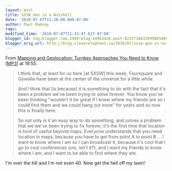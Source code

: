 ```yaml
---
layout: post
title: SXSW Geo in a Nutshell
date: '2010-07-07T11:28:00.000-07:00'
author: Paul Ramsey
tags: 
modified_time: '2010-07-07T11:33:47.827-07:00'
blogger_id: tag:blogger.com,1999:blog-14903426.post-8233716632899805469
blogger_orig_url: http://blog.cleverelephant.ca/2010/07/sxsw-geo-in-nutshell.html
---
```


From [Mapping and Geolocation: Turnkey Approaches You Need to Know](http://my.sxsw.com/events/event/7429) [[MP3](http://audio.sxsw.com/2010/podcasts/031610i_MappingandGeolocation.mp3)] at 19:55.

<blockquote>I think that, at least for us here [at SXSW] this week, Foursquare and Gowalla have been at the center of the universe for a little while.

And I think that [is because] it is something to do with the fact that it's been a problem we've been trying to solve forever. You know you've been thinking "wouldn't it be great if I knew where my friends are so I could find them and we could hang out more" for years and so now this is finally here.

So not only is it an easy way to do something, and solves a problem that we we've been trying to fix forever, it's the first time that location is kind of useful beyond maps. Everyone understands that you need location in maps, because you have to get from point A to point B … I want to know where I am so I can broadcast it, because it's cool that I go to cool conferences (um, isn't it?), and I want my friends to know where I am, and I want to be able to find where they are.</blockquote>

I'm over the hill and I'm not even 40. Now get the hell off my lawn!

